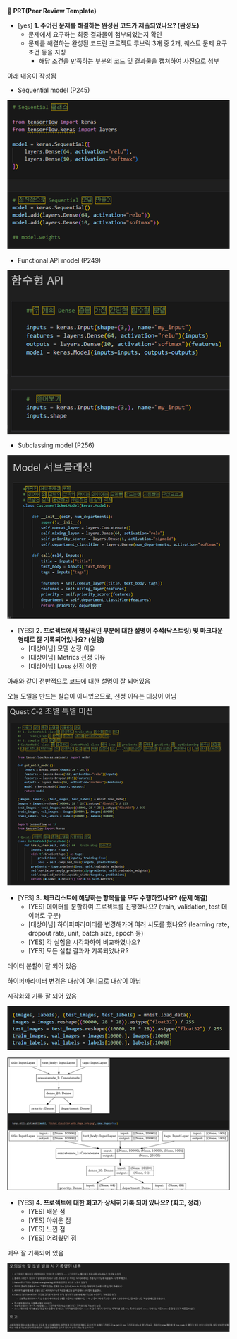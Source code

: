 🔑 **PRT(Peer Review Template)**

- [yes]  **1. 주어진 문제를 해결하는 완성된 코드가 제출되었나요? (완성도)**
    - 문제에서 요구하는 최종 결과물이 첨부되었는지 확인
    - 문제를 해결하는 완성된 코드란 프로젝트 루브릭 3개 중 2개, 
    퀘스트 문제 요구조건 등을 지칭
        - 해당 조건을 만족하는 부분의 코드 및 결과물을 캡쳐하여 사진으로 첨부

아래 내용이 작성됨

- Sequential model (P245)

![](1.png)

- Functional API model (P249)

![](2.png)

- Subclassing model (P256)

![](3.png)




- [YES]  **2. 프로젝트에서 핵심적인 부분에 대한 설명이 주석(닥스트링) 및 마크다운 형태로 잘 기록되어있나요? (설명)**
    - [대상아님]  모델 선정 이유
    - [대상아님]  Metrics 선정 이유
    - [대상아님]  Loss 선정 이유

아래와 같이 전반적으로 코드에 대한 설명이 잘 되어있음

오늘 모델을 만드는 실습이 아니였으므로, 선정 이유는 대상이 아님 

![](4.png)



- [YES]  **3. 체크리스트에 해당하는 항목들을 모두 수행하였나요? (문제 해결)**
    - [YES]  데이터를 분할하여 프로젝트를 진행했나요? (train, validation, test 데이터로 구분)
    - [대상아님]  하이퍼파라미터를 변경해가며 여러 시도를 했나요? (learning rate, dropout rate, unit, batch size, epoch 등)
    - [YES]  각 실험을 시각화하여 비교하였나요?
    - [YES]  모든 실험 결과가 기록되었나요?

데이터 분할이 잘 되어 있음

하이퍼파라미터 변경은 대상이 아니므로 대상이 아님

시각화와 기록 잘 되어 있음

![](6.png)

![](7.png)


- [YES]  **4. 프로젝트에 대한 회고가 상세히 기록 되어 있나요? (회고, 정리)**
    - [YES]  배운 점
    - [YES]  아쉬운 점
    - [YES]  느낀 점
    - [YES]  어려웠던 점

매우 잘 기록되어 있음

![](5.png)